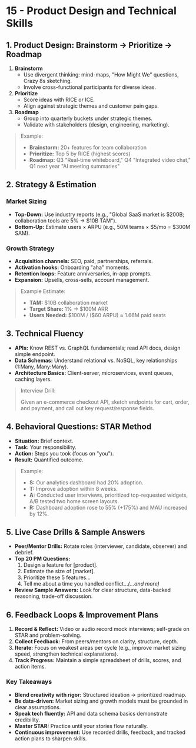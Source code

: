 # 15 - Product Design and Technical Skills

## 1. Product Design: Brainstorm → Prioritize → Roadmap

1. **Brainstorm**
    - Use divergent thinking: mind-maps, "How Might We" questions, Crazy 8s sketching.
    - Involve cross-functional participants for diverse ideas.
2. **Prioritize**
    - Score ideas with RICE or ICE.
    - Align against strategic themes and customer pain gaps.
3. **Roadmap**
    - Group into quarterly buckets under strategic themes.
    - Validate with stakeholders (design, engineering, marketing).

> Example:
> 
> - **Brainstorm:** 20+ features for team collaboration
> - **Prioritize:** Top 5 by RICE (highest scores)
> - **Roadmap:** Q3 "Real-time whiteboard," Q4 "Integrated video chat," Q1 next year "AI meeting summaries"


## 2. Strategy & Estimation

### Market Sizing

- **Top-Down:** Use industry reports (e.g., "Global SaaS market is \$200B; collaboration tools are 5% → \$10B TAM").
- **Bottom-Up:** Estimate users × ARPU (e.g., 50M teams × \$5/mo = \$300M SAM).

### Growth Strategy

- **Acquisition channels:** SEO, paid, partnerships, referrals.
- **Activation hooks:** Onboarding "aha" moments.
- **Retention loops:** Feature anniversaries, in-app prompts.
- **Expansion:** Upsells, cross-sells, account management.

> Example Estimate:
> 
> - **TAM:** \$10B collaboration market
> - **Target Share:** 1% → \$100M ARR
> - **Users Needed:** \$100M / (\$60 ARPU) ≈ 1.66M paid seats


## 3. Technical Fluency

- **APIs:** Know REST vs. GraphQL fundamentals; read API docs, design simple endpoint.
- **Data Schemas:** Understand relational vs. NoSQL, key relationships (1:Many, Many:Many).
- **Architecture Basics:** Client-server, microservices, event queues, caching layers.

> Interview Drill:
> 
> 
> Given an e-commerce checkout API, sketch endpoints for cart, order, and payment, and call out key request/response fields.
> 


## 4. Behavioral Questions: STAR Method

- **Situation:** Brief context.
- **Task:** Your responsibility.
- **Action:** Steps you took (focus on "you").
- **Result:** Quantified outcome.

> Example:
> 
> - **S:** Our analytics dashboard had 20% adoption.
> - **T:** Improve adoption within 8 weeks.
> - **A:** Conducted user interviews, prioritized top-requested widgets, A/B tested two home screen layouts.
> - **R:** Dashboard adoption rose to 55% (+175%) and MAU increased by 12%.


## 5. Live Case Drills & Sample Answers

- **Peer/Mentor Drills:** Rotate roles (interviewer, candidate, observer) and debrief.
- **Top 20 PM Questions:**
    1. Design a feature for [product].
    2. Estimate the size of [market].
    3. Prioritize these 5 features…
    4. Tell me about a time you handled conflict…*(…and more)*
- **Review Sample Answers:** Look for clear structure, data-backed reasoning, trade-off discussion.


## 6. Feedback Loops & Improvement Plans

1. **Record & Reflect:** Video or audio record mock interviews; self-grade on STAR and problem-solving.
2. **Collect Feedback:** From peers/mentors on clarity, structure, depth.
3. **Iterate:** Focus on weakest areas per cycle (e.g., improve market sizing speed, strengthen technical explanations).
4. **Track Progress:** Maintain a simple spreadsheet of drills, scores, and action items.


### Key Takeaways

- **Blend creativity with rigor:** Structured ideation → prioritized roadmap.
- **Be data-driven:** Market sizing and growth models must be grounded in clear assumptions.
- **Speak tech fluently:** API and data schema basics demonstrate credibility.
- **Master STAR:** Practice until your stories flow naturally.
- **Continuous improvement:** Use recorded drills, feedback, and tracked action plans to sharpen skills.

